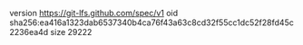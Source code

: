 version https://git-lfs.github.com/spec/v1
oid sha256:ea416a1323dab6537340b4ca76f43a63c8cd32f55cc1dc52f28fd45c2236ea4d
size 29222
